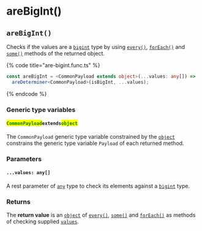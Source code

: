# areBigInt()

## `areBigInt()`

Checks if the values are a [`bigint`](https://developer.mozilla.org/en-US/docs/Web/JavaScript/Reference/Global\_Objects/BigInt) type by using [`every()`](every.md), [`forEach()`](foreach.md) and [`some()`](some.md) methods of the returned object.

{% code title="are-bigint.func.ts" %}
```typescript
const areBigInt = <CommonPayload extends object>(...values: any[]) =>
  areDeterminer<CommonPayload>(isBigInt, ...values);
```
{% endcode %}

### Generic type variables

#### <mark style="color:green;">**`CommonPayload`**</mark>**`extends`**<mark style="color:green;">**`object`**</mark>

The `CommonPayload` generic type variable constrained by the [`object`](https://www.typescriptlang.org/docs/handbook/basic-types.html#object) constrains the generic type variable `Payload` of each returned method.

### Parameters

#### `...values: any[]`

A rest parameter of [`any`](https://www.typescriptlang.org/docs/handbook/basic-types.html#any) type to check its elements against a [`bigint`](https://developer.mozilla.org/en-US/docs/Web/JavaScript/Reference/Global\_Objects/BigInt) type.

### Returns

The **return value** is an [`object`](https://developer.mozilla.org/en-US/docs/Web/JavaScript/Reference/Global\_Objects/Object) of [`every()`](every.md), [`some()`](some.md) and [`forEach()`](foreach.md) as methods of checking supplied [`values`](./#...values-any).
